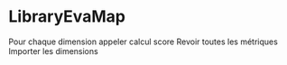 # LibraryEvaMap

Pour chaque dimension appeler calcul score
Revoir toutes les métriques
Importer les dimensions
